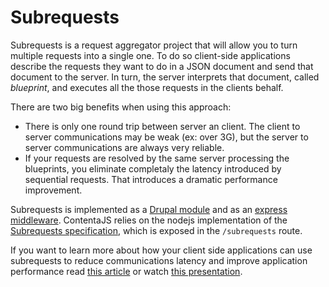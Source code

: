 <!--emdaer-p
  - '@emdaer/plugin-import'
  - path: .emdaer/docs/title.md
    runEmdaer: true
-->

# Subrequests

Subrequests is a request aggregator project that will allow you to turn multiple
requests into a single one. To do so client-side applications describe the
requests they want to do in a JSON document and send that document to the
server. In turn, the server interprets that document, called _blueprint_, and
executes all the those requests in the clients behalf.

There are two big benefits when using this approach:
  - There is only one round trip between server an client. The client to server
  communications may be weak (ex: over 3G), but the server to server
  communications are always very reliable.
  - If your requests are resolved by the same server processing the blueprints,
  you eliminate completaly the latency introduced by sequential requests. That
  introduces a dramatic performance improvement.

Subrequests is implemented as a [Drupal module](https://www.drupal.org/project/subrequests)
and as an [express middleware](https://github.com/e0ipso/subrequests-express).
ContentaJS relies on the nodejs implementation of the
[Subrequests specification](http://cgit.drupalcode.org/subrequests/tree/SPECIFICATION.md),
which is exposed in the `/subrequests` route.

If you want to learn more about how your client side applications can use
subrequests to reduce communications latency and improve application performance
read [this article](https://www.lullabot.com/articles/incredible-decoupled-performance-with-subrequests)
or watch [this presentation](https://events.drupal.org/nashville2018/sessions/decoupled-drupal-hard-problems).
